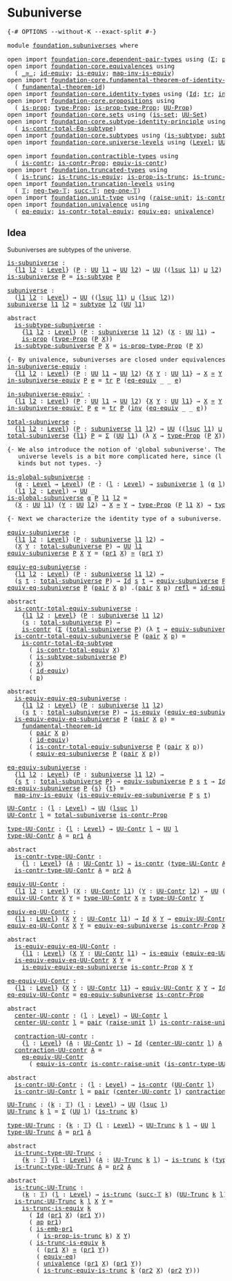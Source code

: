 # Subuniverse

<pre class="Agda"><a id="24" class="Symbol">{-#</a> <a id="28" class="Keyword">OPTIONS</a> <a id="36" class="Pragma">--without-K</a> <a id="48" class="Pragma">--exact-split</a> <a id="62" class="Symbol">#-}</a>

<a id="67" class="Keyword">module</a> <a id="74" href="foundation.subuniverses.html" class="Module">foundation.subuniverses</a> <a id="98" class="Keyword">where</a>

<a id="105" class="Keyword">open</a> <a id="110" class="Keyword">import</a> <a id="117" href="foundation-core.dependent-pair-types.html" class="Module">foundation-core.dependent-pair-types</a> <a id="154" class="Keyword">using</a> <a id="160" class="Symbol">(</a><a id="161" href="foundation-core.dependent-pair-types.html#502" class="Record">Σ</a><a id="162" class="Symbol">;</a> <a id="164" href="foundation-core.dependent-pair-types.html#575" class="InductiveConstructor">pair</a><a id="168" class="Symbol">;</a> <a id="170" href="foundation-core.dependent-pair-types.html#592" class="Field">pr1</a><a id="173" class="Symbol">;</a> <a id="175" href="foundation-core.dependent-pair-types.html#604" class="Field">pr2</a><a id="178" class="Symbol">)</a>
<a id="180" class="Keyword">open</a> <a id="185" class="Keyword">import</a> <a id="192" href="foundation-core.equivalences.html" class="Module">foundation-core.equivalences</a> <a id="221" class="Keyword">using</a>
  <a id="229" class="Symbol">(</a> <a id="231" href="foundation-core.equivalences.html#1607" class="Function Operator">_≃_</a><a id="234" class="Symbol">;</a> <a id="236" href="foundation-core.equivalences.html#2480" class="Function">id-equiv</a><a id="244" class="Symbol">;</a> <a id="246" href="foundation-core.equivalences.html#1542" class="Function">is-equiv</a><a id="254" class="Symbol">;</a> <a id="256" href="foundation-core.equivalences.html#4173" class="Function">map-inv-is-equiv</a><a id="272" class="Symbol">)</a>
<a id="274" class="Keyword">open</a> <a id="279" class="Keyword">import</a> <a id="286" href="foundation-core.fundamental-theorem-of-identity-types.html" class="Module">foundation-core.fundamental-theorem-of-identity-types</a> <a id="340" class="Keyword">using</a>
  <a id="348" class="Symbol">(</a> <a id="350" href="foundation-core.fundamental-theorem-of-identity-types.html#1888" class="Function">fundamental-theorem-id</a><a id="372" class="Symbol">)</a>
<a id="374" class="Keyword">open</a> <a id="379" class="Keyword">import</a> <a id="386" href="foundation-core.identity-types.html" class="Module">foundation-core.identity-types</a> <a id="417" class="Keyword">using</a> <a id="423" class="Symbol">(</a><a id="424" href="foundation-core.identity-types.html#641" class="Datatype">Id</a><a id="426" class="Symbol">;</a> <a id="428" href="foundation-core.identity-types.html#4583" class="Function">tr</a><a id="430" class="Symbol">;</a> <a id="432" href="foundation-core.identity-types.html#1552" class="Function">inv</a><a id="435" class="Symbol">;</a> <a id="437" href="foundation-core.identity-types.html#694" class="InductiveConstructor">refl</a><a id="441" class="Symbol">;</a> <a id="443" href="foundation-core.identity-types.html#2853" class="Function">ap</a><a id="445" class="Symbol">)</a>
<a id="447" class="Keyword">open</a> <a id="452" class="Keyword">import</a> <a id="459" href="foundation-core.propositions.html" class="Module">foundation-core.propositions</a> <a id="488" class="Keyword">using</a>
  <a id="496" class="Symbol">(</a> <a id="498" href="foundation-core.propositions.html#1246" class="Function">is-prop</a><a id="505" class="Symbol">;</a> <a id="507" href="foundation-core.propositions.html#1424" class="Function">type-Prop</a><a id="516" class="Symbol">;</a> <a id="518" href="foundation-core.propositions.html#1491" class="Function">is-prop-type-Prop</a><a id="535" class="Symbol">;</a> <a id="537" href="foundation-core.propositions.html#1322" class="Function">UU-Prop</a><a id="544" class="Symbol">)</a>
<a id="546" class="Keyword">open</a> <a id="551" class="Keyword">import</a> <a id="558" href="foundation-core.sets.html" class="Module">foundation-core.sets</a> <a id="579" class="Keyword">using</a> <a id="585" class="Symbol">(</a><a id="586" href="foundation-core.sets.html#1099" class="Function">is-set</a><a id="592" class="Symbol">;</a> <a id="594" href="foundation-core.sets.html#1177" class="Function">UU-Set</a><a id="600" class="Symbol">)</a>
<a id="602" class="Keyword">open</a> <a id="607" class="Keyword">import</a> <a id="614" href="foundation-core.subtype-identity-principle.html" class="Module">foundation-core.subtype-identity-principle</a> <a id="657" class="Keyword">using</a>
  <a id="665" class="Symbol">(</a> <a id="667" href="foundation-core.subtype-identity-principle.html#1572" class="Function">is-contr-total-Eq-subtype</a><a id="692" class="Symbol">)</a>
<a id="694" class="Keyword">open</a> <a id="699" class="Keyword">import</a> <a id="706" href="foundation-core.subtypes.html" class="Module">foundation-core.subtypes</a> <a id="731" class="Keyword">using</a> <a id="737" class="Symbol">(</a><a id="738" href="foundation-core.subtypes.html#1875" class="Function">is-subtype</a><a id="748" class="Symbol">;</a> <a id="750" href="foundation-core.subtypes.html#1998" class="Function">subtype</a><a id="757" class="Symbol">;</a> <a id="759" href="foundation-core.subtypes.html#2951" class="Function">is-emb-pr1</a><a id="769" class="Symbol">)</a>
<a id="771" class="Keyword">open</a> <a id="776" class="Keyword">import</a> <a id="783" href="foundation-core.universe-levels.html" class="Module">foundation-core.universe-levels</a> <a id="815" class="Keyword">using</a> <a id="821" class="Symbol">(</a><a id="822" href="Agda.Primitive.html#597" class="Postulate">Level</a><a id="827" class="Symbol">;</a> <a id="829" href="foundation-core.universe-levels.html#222" class="Primitive">UU</a><a id="831" class="Symbol">;</a> <a id="833" href="Agda.Primitive.html#780" class="Primitive">lsuc</a><a id="837" class="Symbol">;</a> <a id="839" href="Agda.Primitive.html#810" class="Primitive Operator">_⊔_</a><a id="842" class="Symbol">)</a>

<a id="845" class="Keyword">open</a> <a id="850" class="Keyword">import</a> <a id="857" href="foundation.contractible-types.html" class="Module">foundation.contractible-types</a> <a id="887" class="Keyword">using</a>
  <a id="895" class="Symbol">(</a> <a id="897" href="foundation-core.contractible-types.html#925" class="Function">is-contr</a><a id="905" class="Symbol">;</a> <a id="907" href="foundation.contractible-types.html#2659" class="Function">is-contr-Prop</a><a id="920" class="Symbol">;</a> <a id="922" href="foundation-core.contractible-types.html#4237" class="Function">equiv-is-contr</a><a id="936" class="Symbol">)</a>
<a id="938" class="Keyword">open</a> <a id="943" class="Keyword">import</a> <a id="950" href="foundation.truncated-types.html" class="Module">foundation.truncated-types</a> <a id="977" class="Keyword">using</a>
  <a id="985" class="Symbol">(</a> <a id="987" href="foundation-core.truncated-types.html#1466" class="Function">is-trunc</a><a id="995" class="Symbol">;</a> <a id="997" href="foundation-core.truncated-types.html#3888" class="Function">is-trunc-is-equiv</a><a id="1014" class="Symbol">;</a> <a id="1016" href="foundation.truncated-types.html#4273" class="Function">is-prop-is-trunc</a><a id="1032" class="Symbol">;</a> <a id="1034" href="foundation.truncated-types.html#4844" class="Function">is-trunc-equiv-is-trunc</a><a id="1057" class="Symbol">)</a>
<a id="1059" class="Keyword">open</a> <a id="1064" class="Keyword">import</a> <a id="1071" href="foundation.truncation-levels.html" class="Module">foundation.truncation-levels</a> <a id="1100" class="Keyword">using</a>
  <a id="1108" class="Symbol">(</a> <a id="1110" href="foundation-core.truncation-levels.html#382" class="Datatype">𝕋</a><a id="1111" class="Symbol">;</a> <a id="1113" href="foundation-core.truncation-levels.html#403" class="InductiveConstructor">neg-two-𝕋</a><a id="1122" class="Symbol">;</a> <a id="1124" href="foundation-core.truncation-levels.html#419" class="InductiveConstructor">succ-𝕋</a><a id="1130" class="Symbol">;</a> <a id="1132" href="foundation-core.truncation-levels.html#435" class="Function">neg-one-𝕋</a><a id="1141" class="Symbol">)</a>
<a id="1143" class="Keyword">open</a> <a id="1148" class="Keyword">import</a> <a id="1155" href="foundation.unit-type.html" class="Module">foundation.unit-type</a> <a id="1176" class="Keyword">using</a> <a id="1182" class="Symbol">(</a><a id="1183" href="foundation.unit-type.html#1237" class="Function">raise-unit</a><a id="1193" class="Symbol">;</a> <a id="1195" href="foundation.unit-type.html#2797" class="Function">is-contr-raise-unit</a><a id="1214" class="Symbol">)</a>
<a id="1216" class="Keyword">open</a> <a id="1221" class="Keyword">import</a> <a id="1228" href="foundation.univalence.html" class="Module">foundation.univalence</a> <a id="1250" class="Keyword">using</a>
  <a id="1258" class="Symbol">(</a> <a id="1260" href="foundation.univalence.html#1079" class="Function">eq-equiv</a><a id="1268" class="Symbol">;</a> <a id="1270" href="foundation.univalence.html#1331" class="Function">is-contr-total-equiv</a><a id="1290" class="Symbol">;</a> <a id="1292" href="foundation-core.univalence.html#832" class="Function">equiv-eq</a><a id="1300" class="Symbol">;</a> <a id="1302" href="foundation.univalence.html#996" class="Postulate">univalence</a><a id="1312" class="Symbol">)</a>
</pre>
## Idea

Subuniverses are subtypes of the universe.

<pre class="Agda"><a id="is-subuniverse"></a><a id="1380" href="foundation.subuniverses.html#1380" class="Function">is-subuniverse</a> <a id="1395" class="Symbol">:</a>
  <a id="1399" class="Symbol">{</a><a id="1400" href="foundation.subuniverses.html#1400" class="Bound">l1</a> <a id="1403" href="foundation.subuniverses.html#1403" class="Bound">l2</a> <a id="1406" class="Symbol">:</a> <a id="1408" href="Agda.Primitive.html#597" class="Postulate">Level</a><a id="1413" class="Symbol">}</a> <a id="1415" class="Symbol">(</a><a id="1416" href="foundation.subuniverses.html#1416" class="Bound">P</a> <a id="1418" class="Symbol">:</a> <a id="1420" href="foundation-core.universe-levels.html#222" class="Primitive">UU</a> <a id="1423" href="foundation.subuniverses.html#1400" class="Bound">l1</a> <a id="1426" class="Symbol">→</a> <a id="1428" href="foundation-core.universe-levels.html#222" class="Primitive">UU</a> <a id="1431" href="foundation.subuniverses.html#1403" class="Bound">l2</a><a id="1433" class="Symbol">)</a> <a id="1435" class="Symbol">→</a> <a id="1437" href="foundation-core.universe-levels.html#222" class="Primitive">UU</a> <a id="1440" class="Symbol">((</a><a id="1442" href="Agda.Primitive.html#780" class="Primitive">lsuc</a> <a id="1447" href="foundation.subuniverses.html#1400" class="Bound">l1</a><a id="1449" class="Symbol">)</a> <a id="1451" href="Agda.Primitive.html#810" class="Primitive Operator">⊔</a> <a id="1453" href="foundation.subuniverses.html#1403" class="Bound">l2</a><a id="1455" class="Symbol">)</a>
<a id="1457" href="foundation.subuniverses.html#1380" class="Function">is-subuniverse</a> <a id="1472" href="foundation.subuniverses.html#1472" class="Bound">P</a> <a id="1474" class="Symbol">=</a> <a id="1476" href="foundation-core.subtypes.html#1875" class="Function">is-subtype</a> <a id="1487" href="foundation.subuniverses.html#1472" class="Bound">P</a>

<a id="subuniverse"></a><a id="1490" href="foundation.subuniverses.html#1490" class="Function">subuniverse</a> <a id="1502" class="Symbol">:</a>
  <a id="1506" class="Symbol">(</a><a id="1507" href="foundation.subuniverses.html#1507" class="Bound">l1</a> <a id="1510" href="foundation.subuniverses.html#1510" class="Bound">l2</a> <a id="1513" class="Symbol">:</a> <a id="1515" href="Agda.Primitive.html#597" class="Postulate">Level</a><a id="1520" class="Symbol">)</a> <a id="1522" class="Symbol">→</a> <a id="1524" href="foundation-core.universe-levels.html#222" class="Primitive">UU</a> <a id="1527" class="Symbol">((</a><a id="1529" href="Agda.Primitive.html#780" class="Primitive">lsuc</a> <a id="1534" href="foundation.subuniverses.html#1507" class="Bound">l1</a><a id="1536" class="Symbol">)</a> <a id="1538" href="Agda.Primitive.html#810" class="Primitive Operator">⊔</a> <a id="1540" class="Symbol">(</a><a id="1541" href="Agda.Primitive.html#780" class="Primitive">lsuc</a> <a id="1546" href="foundation.subuniverses.html#1510" class="Bound">l2</a><a id="1548" class="Symbol">))</a>
<a id="1551" href="foundation.subuniverses.html#1490" class="Function">subuniverse</a> <a id="1563" href="foundation.subuniverses.html#1563" class="Bound">l1</a> <a id="1566" href="foundation.subuniverses.html#1566" class="Bound">l2</a> <a id="1569" class="Symbol">=</a> <a id="1571" href="foundation-core.subtypes.html#1998" class="Function">subtype</a> <a id="1579" href="foundation.subuniverses.html#1566" class="Bound">l2</a> <a id="1582" class="Symbol">(</a><a id="1583" href="foundation-core.universe-levels.html#222" class="Primitive">UU</a> <a id="1586" href="foundation.subuniverses.html#1563" class="Bound">l1</a><a id="1588" class="Symbol">)</a>

<a id="1591" class="Keyword">abstract</a>
  <a id="is-subtype-subuniverse"></a><a id="1602" href="foundation.subuniverses.html#1602" class="Function">is-subtype-subuniverse</a> <a id="1625" class="Symbol">:</a>
    <a id="1631" class="Symbol">{</a><a id="1632" href="foundation.subuniverses.html#1632" class="Bound">l1</a> <a id="1635" href="foundation.subuniverses.html#1635" class="Bound">l2</a> <a id="1638" class="Symbol">:</a> <a id="1640" href="Agda.Primitive.html#597" class="Postulate">Level</a><a id="1645" class="Symbol">}</a> <a id="1647" class="Symbol">(</a><a id="1648" href="foundation.subuniverses.html#1648" class="Bound">P</a> <a id="1650" class="Symbol">:</a> <a id="1652" href="foundation.subuniverses.html#1490" class="Function">subuniverse</a> <a id="1664" href="foundation.subuniverses.html#1632" class="Bound">l1</a> <a id="1667" href="foundation.subuniverses.html#1635" class="Bound">l2</a><a id="1669" class="Symbol">)</a> <a id="1671" class="Symbol">(</a><a id="1672" href="foundation.subuniverses.html#1672" class="Bound">X</a> <a id="1674" class="Symbol">:</a> <a id="1676" href="foundation-core.universe-levels.html#222" class="Primitive">UU</a> <a id="1679" href="foundation.subuniverses.html#1632" class="Bound">l1</a><a id="1681" class="Symbol">)</a> <a id="1683" class="Symbol">→</a>
    <a id="1689" href="foundation-core.propositions.html#1246" class="Function">is-prop</a> <a id="1697" class="Symbol">(</a><a id="1698" href="foundation-core.propositions.html#1424" class="Function">type-Prop</a> <a id="1708" class="Symbol">(</a><a id="1709" href="foundation.subuniverses.html#1648" class="Bound">P</a> <a id="1711" href="foundation.subuniverses.html#1672" class="Bound">X</a><a id="1712" class="Symbol">))</a>
  <a id="1717" href="foundation.subuniverses.html#1602" class="Function">is-subtype-subuniverse</a> <a id="1740" href="foundation.subuniverses.html#1740" class="Bound">P</a> <a id="1742" href="foundation.subuniverses.html#1742" class="Bound">X</a> <a id="1744" class="Symbol">=</a> <a id="1746" href="foundation-core.propositions.html#1491" class="Function">is-prop-type-Prop</a> <a id="1764" class="Symbol">(</a><a id="1765" href="foundation.subuniverses.html#1740" class="Bound">P</a> <a id="1767" href="foundation.subuniverses.html#1742" class="Bound">X</a><a id="1768" class="Symbol">)</a>

<a id="1771" class="Comment">{- By univalence, subuniverses are closed under equivalences. -}</a>
<a id="in-subuniverse-equiv"></a><a id="1836" href="foundation.subuniverses.html#1836" class="Function">in-subuniverse-equiv</a> <a id="1857" class="Symbol">:</a>
  <a id="1861" class="Symbol">{</a><a id="1862" href="foundation.subuniverses.html#1862" class="Bound">l1</a> <a id="1865" href="foundation.subuniverses.html#1865" class="Bound">l2</a> <a id="1868" class="Symbol">:</a> <a id="1870" href="Agda.Primitive.html#597" class="Postulate">Level</a><a id="1875" class="Symbol">}</a> <a id="1877" class="Symbol">(</a><a id="1878" href="foundation.subuniverses.html#1878" class="Bound">P</a> <a id="1880" class="Symbol">:</a> <a id="1882" href="foundation-core.universe-levels.html#222" class="Primitive">UU</a> <a id="1885" href="foundation.subuniverses.html#1862" class="Bound">l1</a> <a id="1888" class="Symbol">→</a> <a id="1890" href="foundation-core.universe-levels.html#222" class="Primitive">UU</a> <a id="1893" href="foundation.subuniverses.html#1865" class="Bound">l2</a><a id="1895" class="Symbol">)</a> <a id="1897" class="Symbol">{</a><a id="1898" href="foundation.subuniverses.html#1898" class="Bound">X</a> <a id="1900" href="foundation.subuniverses.html#1900" class="Bound">Y</a> <a id="1902" class="Symbol">:</a> <a id="1904" href="foundation-core.universe-levels.html#222" class="Primitive">UU</a> <a id="1907" href="foundation.subuniverses.html#1862" class="Bound">l1</a><a id="1909" class="Symbol">}</a> <a id="1911" class="Symbol">→</a> <a id="1913" href="foundation.subuniverses.html#1898" class="Bound">X</a> <a id="1915" href="foundation-core.equivalences.html#1607" class="Function Operator">≃</a> <a id="1917" href="foundation.subuniverses.html#1900" class="Bound">Y</a> <a id="1919" class="Symbol">→</a> <a id="1921" href="foundation.subuniverses.html#1878" class="Bound">P</a> <a id="1923" href="foundation.subuniverses.html#1898" class="Bound">X</a> <a id="1925" class="Symbol">→</a> <a id="1927" href="foundation.subuniverses.html#1878" class="Bound">P</a> <a id="1929" href="foundation.subuniverses.html#1900" class="Bound">Y</a>
<a id="1931" href="foundation.subuniverses.html#1836" class="Function">in-subuniverse-equiv</a> <a id="1952" href="foundation.subuniverses.html#1952" class="Bound">P</a> <a id="1954" href="foundation.subuniverses.html#1954" class="Bound">e</a> <a id="1956" class="Symbol">=</a> <a id="1958" href="foundation-core.identity-types.html#4583" class="Function">tr</a> <a id="1961" href="foundation.subuniverses.html#1952" class="Bound">P</a> <a id="1963" class="Symbol">(</a><a id="1964" href="foundation.univalence.html#1079" class="Function">eq-equiv</a> <a id="1973" class="Symbol">_</a> <a id="1975" class="Symbol">_</a> <a id="1977" href="foundation.subuniverses.html#1954" class="Bound">e</a><a id="1978" class="Symbol">)</a>

<a id="in-subuniverse-equiv&#39;"></a><a id="1981" href="foundation.subuniverses.html#1981" class="Function">in-subuniverse-equiv&#39;</a> <a id="2003" class="Symbol">:</a>
  <a id="2007" class="Symbol">{</a><a id="2008" href="foundation.subuniverses.html#2008" class="Bound">l1</a> <a id="2011" href="foundation.subuniverses.html#2011" class="Bound">l2</a> <a id="2014" class="Symbol">:</a> <a id="2016" href="Agda.Primitive.html#597" class="Postulate">Level</a><a id="2021" class="Symbol">}</a> <a id="2023" class="Symbol">(</a><a id="2024" href="foundation.subuniverses.html#2024" class="Bound">P</a> <a id="2026" class="Symbol">:</a> <a id="2028" href="foundation-core.universe-levels.html#222" class="Primitive">UU</a> <a id="2031" href="foundation.subuniverses.html#2008" class="Bound">l1</a> <a id="2034" class="Symbol">→</a> <a id="2036" href="foundation-core.universe-levels.html#222" class="Primitive">UU</a> <a id="2039" href="foundation.subuniverses.html#2011" class="Bound">l2</a><a id="2041" class="Symbol">)</a> <a id="2043" class="Symbol">{</a><a id="2044" href="foundation.subuniverses.html#2044" class="Bound">X</a> <a id="2046" href="foundation.subuniverses.html#2046" class="Bound">Y</a> <a id="2048" class="Symbol">:</a> <a id="2050" href="foundation-core.universe-levels.html#222" class="Primitive">UU</a> <a id="2053" href="foundation.subuniverses.html#2008" class="Bound">l1</a><a id="2055" class="Symbol">}</a> <a id="2057" class="Symbol">→</a> <a id="2059" href="foundation.subuniverses.html#2044" class="Bound">X</a> <a id="2061" href="foundation-core.equivalences.html#1607" class="Function Operator">≃</a> <a id="2063" href="foundation.subuniverses.html#2046" class="Bound">Y</a> <a id="2065" class="Symbol">→</a> <a id="2067" href="foundation.subuniverses.html#2024" class="Bound">P</a> <a id="2069" href="foundation.subuniverses.html#2046" class="Bound">Y</a> <a id="2071" class="Symbol">→</a> <a id="2073" href="foundation.subuniverses.html#2024" class="Bound">P</a> <a id="2075" href="foundation.subuniverses.html#2044" class="Bound">X</a>
<a id="2077" href="foundation.subuniverses.html#1981" class="Function">in-subuniverse-equiv&#39;</a> <a id="2099" href="foundation.subuniverses.html#2099" class="Bound">P</a> <a id="2101" href="foundation.subuniverses.html#2101" class="Bound">e</a> <a id="2103" class="Symbol">=</a> <a id="2105" href="foundation-core.identity-types.html#4583" class="Function">tr</a> <a id="2108" href="foundation.subuniverses.html#2099" class="Bound">P</a> <a id="2110" class="Symbol">(</a><a id="2111" href="foundation-core.identity-types.html#1552" class="Function">inv</a> <a id="2115" class="Symbol">(</a><a id="2116" href="foundation.univalence.html#1079" class="Function">eq-equiv</a> <a id="2125" class="Symbol">_</a> <a id="2127" class="Symbol">_</a> <a id="2129" href="foundation.subuniverses.html#2101" class="Bound">e</a><a id="2130" class="Symbol">))</a>

<a id="total-subuniverse"></a><a id="2134" href="foundation.subuniverses.html#2134" class="Function">total-subuniverse</a> <a id="2152" class="Symbol">:</a>
  <a id="2156" class="Symbol">{</a><a id="2157" href="foundation.subuniverses.html#2157" class="Bound">l1</a> <a id="2160" href="foundation.subuniverses.html#2160" class="Bound">l2</a> <a id="2163" class="Symbol">:</a> <a id="2165" href="Agda.Primitive.html#597" class="Postulate">Level</a><a id="2170" class="Symbol">}</a> <a id="2172" class="Symbol">(</a><a id="2173" href="foundation.subuniverses.html#2173" class="Bound">P</a> <a id="2175" class="Symbol">:</a> <a id="2177" href="foundation.subuniverses.html#1490" class="Function">subuniverse</a> <a id="2189" href="foundation.subuniverses.html#2157" class="Bound">l1</a> <a id="2192" href="foundation.subuniverses.html#2160" class="Bound">l2</a><a id="2194" class="Symbol">)</a> <a id="2196" class="Symbol">→</a> <a id="2198" href="foundation-core.universe-levels.html#222" class="Primitive">UU</a> <a id="2201" class="Symbol">((</a><a id="2203" href="Agda.Primitive.html#780" class="Primitive">lsuc</a> <a id="2208" href="foundation.subuniverses.html#2157" class="Bound">l1</a><a id="2210" class="Symbol">)</a> <a id="2212" href="Agda.Primitive.html#810" class="Primitive Operator">⊔</a> <a id="2214" href="foundation.subuniverses.html#2160" class="Bound">l2</a><a id="2216" class="Symbol">)</a>
<a id="2218" href="foundation.subuniverses.html#2134" class="Function">total-subuniverse</a> <a id="2236" class="Symbol">{</a><a id="2237" href="foundation.subuniverses.html#2237" class="Bound">l1</a><a id="2239" class="Symbol">}</a> <a id="2241" href="foundation.subuniverses.html#2241" class="Bound">P</a> <a id="2243" class="Symbol">=</a> <a id="2245" href="foundation-core.dependent-pair-types.html#502" class="Record">Σ</a> <a id="2247" class="Symbol">(</a><a id="2248" href="foundation-core.universe-levels.html#222" class="Primitive">UU</a> <a id="2251" href="foundation.subuniverses.html#2237" class="Bound">l1</a><a id="2253" class="Symbol">)</a> <a id="2255" class="Symbol">(λ</a> <a id="2258" href="foundation.subuniverses.html#2258" class="Bound">X</a> <a id="2260" class="Symbol">→</a> <a id="2262" href="foundation-core.propositions.html#1424" class="Function">type-Prop</a> <a id="2272" class="Symbol">(</a><a id="2273" href="foundation.subuniverses.html#2241" class="Bound">P</a> <a id="2275" href="foundation.subuniverses.html#2258" class="Bound">X</a><a id="2276" class="Symbol">))</a>

<a id="2280" class="Comment">{- We also introduce the notion of &#39;global subuniverse&#39;. The handling of 
   universe levels is a bit more complicated here, since (l : Level) → A l are 
   kinds but not types. -}</a>
   
<a id="is-global-subuniverse"></a><a id="2465" href="foundation.subuniverses.html#2465" class="Function">is-global-subuniverse</a> <a id="2487" class="Symbol">:</a>
  <a id="2491" class="Symbol">(</a><a id="2492" href="foundation.subuniverses.html#2492" class="Bound">α</a> <a id="2494" class="Symbol">:</a> <a id="2496" href="Agda.Primitive.html#597" class="Postulate">Level</a> <a id="2502" class="Symbol">→</a> <a id="2504" href="Agda.Primitive.html#597" class="Postulate">Level</a><a id="2509" class="Symbol">)</a> <a id="2511" class="Symbol">(</a><a id="2512" href="foundation.subuniverses.html#2512" class="Bound">P</a> <a id="2514" class="Symbol">:</a> <a id="2516" class="Symbol">(</a><a id="2517" href="foundation.subuniverses.html#2517" class="Bound">l</a> <a id="2519" class="Symbol">:</a> <a id="2521" href="Agda.Primitive.html#597" class="Postulate">Level</a><a id="2526" class="Symbol">)</a> <a id="2528" class="Symbol">→</a> <a id="2530" href="foundation.subuniverses.html#1490" class="Function">subuniverse</a> <a id="2542" href="foundation.subuniverses.html#2517" class="Bound">l</a> <a id="2544" class="Symbol">(</a><a id="2545" href="foundation.subuniverses.html#2492" class="Bound">α</a> <a id="2547" href="foundation.subuniverses.html#2517" class="Bound">l</a><a id="2548" class="Symbol">))</a> <a id="2551" class="Symbol">→</a>
  <a id="2555" class="Symbol">(</a><a id="2556" href="foundation.subuniverses.html#2556" class="Bound">l1</a> <a id="2559" href="foundation.subuniverses.html#2559" class="Bound">l2</a> <a id="2562" class="Symbol">:</a> <a id="2564" href="Agda.Primitive.html#597" class="Postulate">Level</a><a id="2569" class="Symbol">)</a> <a id="2571" class="Symbol">→</a> <a id="2573" href="foundation-core.universe-levels.html#222" class="Primitive">UU</a> <a id="2576" class="Symbol">_</a>
<a id="2578" href="foundation.subuniverses.html#2465" class="Function">is-global-subuniverse</a> <a id="2600" href="foundation.subuniverses.html#2600" class="Bound">α</a> <a id="2602" href="foundation.subuniverses.html#2602" class="Bound">P</a> <a id="2604" href="foundation.subuniverses.html#2604" class="Bound">l1</a> <a id="2607" href="foundation.subuniverses.html#2607" class="Bound">l2</a> <a id="2610" class="Symbol">=</a>
  <a id="2614" class="Symbol">(</a><a id="2615" href="foundation.subuniverses.html#2615" class="Bound">X</a> <a id="2617" class="Symbol">:</a> <a id="2619" href="foundation-core.universe-levels.html#222" class="Primitive">UU</a> <a id="2622" href="foundation.subuniverses.html#2604" class="Bound">l1</a><a id="2624" class="Symbol">)</a> <a id="2626" class="Symbol">(</a><a id="2627" href="foundation.subuniverses.html#2627" class="Bound">Y</a> <a id="2629" class="Symbol">:</a> <a id="2631" href="foundation-core.universe-levels.html#222" class="Primitive">UU</a> <a id="2634" href="foundation.subuniverses.html#2607" class="Bound">l2</a><a id="2636" class="Symbol">)</a> <a id="2638" class="Symbol">→</a> <a id="2640" href="foundation.subuniverses.html#2615" class="Bound">X</a> <a id="2642" href="foundation-core.equivalences.html#1607" class="Function Operator">≃</a> <a id="2644" href="foundation.subuniverses.html#2627" class="Bound">Y</a> <a id="2646" class="Symbol">→</a> <a id="2648" href="foundation-core.propositions.html#1424" class="Function">type-Prop</a> <a id="2658" class="Symbol">(</a><a id="2659" href="foundation.subuniverses.html#2602" class="Bound">P</a> <a id="2661" href="foundation.subuniverses.html#2604" class="Bound">l1</a> <a id="2664" href="foundation.subuniverses.html#2615" class="Bound">X</a><a id="2665" class="Symbol">)</a> <a id="2667" class="Symbol">→</a> <a id="2669" href="foundation-core.propositions.html#1424" class="Function">type-Prop</a> <a id="2679" class="Symbol">(</a><a id="2680" href="foundation.subuniverses.html#2602" class="Bound">P</a> <a id="2682" href="foundation.subuniverses.html#2607" class="Bound">l2</a> <a id="2685" href="foundation.subuniverses.html#2627" class="Bound">Y</a><a id="2686" class="Symbol">)</a>

<a id="2689" class="Comment">{- Next we characterize the identity type of a subuniverse. -}</a>

<a id="equiv-subuniverse"></a><a id="2753" href="foundation.subuniverses.html#2753" class="Function">equiv-subuniverse</a> <a id="2771" class="Symbol">:</a>
  <a id="2775" class="Symbol">{</a><a id="2776" href="foundation.subuniverses.html#2776" class="Bound">l1</a> <a id="2779" href="foundation.subuniverses.html#2779" class="Bound">l2</a> <a id="2782" class="Symbol">:</a> <a id="2784" href="Agda.Primitive.html#597" class="Postulate">Level</a><a id="2789" class="Symbol">}</a> <a id="2791" class="Symbol">(</a><a id="2792" href="foundation.subuniverses.html#2792" class="Bound">P</a> <a id="2794" class="Symbol">:</a> <a id="2796" href="foundation.subuniverses.html#1490" class="Function">subuniverse</a> <a id="2808" href="foundation.subuniverses.html#2776" class="Bound">l1</a> <a id="2811" href="foundation.subuniverses.html#2779" class="Bound">l2</a><a id="2813" class="Symbol">)</a> <a id="2815" class="Symbol">→</a>
  <a id="2819" class="Symbol">(</a><a id="2820" href="foundation.subuniverses.html#2820" class="Bound">X</a> <a id="2822" href="foundation.subuniverses.html#2822" class="Bound">Y</a> <a id="2824" class="Symbol">:</a> <a id="2826" href="foundation.subuniverses.html#2134" class="Function">total-subuniverse</a> <a id="2844" href="foundation.subuniverses.html#2792" class="Bound">P</a><a id="2845" class="Symbol">)</a> <a id="2847" class="Symbol">→</a> <a id="2849" href="foundation-core.universe-levels.html#222" class="Primitive">UU</a> <a id="2852" href="foundation.subuniverses.html#2776" class="Bound">l1</a>
<a id="2855" href="foundation.subuniverses.html#2753" class="Function">equiv-subuniverse</a> <a id="2873" href="foundation.subuniverses.html#2873" class="Bound">P</a> <a id="2875" href="foundation.subuniverses.html#2875" class="Bound">X</a> <a id="2877" href="foundation.subuniverses.html#2877" class="Bound">Y</a> <a id="2879" class="Symbol">=</a> <a id="2881" class="Symbol">(</a><a id="2882" href="foundation-core.dependent-pair-types.html#592" class="Field">pr1</a> <a id="2886" href="foundation.subuniverses.html#2875" class="Bound">X</a><a id="2887" class="Symbol">)</a> <a id="2889" href="foundation-core.equivalences.html#1607" class="Function Operator">≃</a> <a id="2891" class="Symbol">(</a><a id="2892" href="foundation-core.dependent-pair-types.html#592" class="Field">pr1</a> <a id="2896" href="foundation.subuniverses.html#2877" class="Bound">Y</a><a id="2897" class="Symbol">)</a>

<a id="equiv-eq-subuniverse"></a><a id="2900" href="foundation.subuniverses.html#2900" class="Function">equiv-eq-subuniverse</a> <a id="2921" class="Symbol">:</a>
  <a id="2925" class="Symbol">{</a><a id="2926" href="foundation.subuniverses.html#2926" class="Bound">l1</a> <a id="2929" href="foundation.subuniverses.html#2929" class="Bound">l2</a> <a id="2932" class="Symbol">:</a> <a id="2934" href="Agda.Primitive.html#597" class="Postulate">Level</a><a id="2939" class="Symbol">}</a> <a id="2941" class="Symbol">(</a><a id="2942" href="foundation.subuniverses.html#2942" class="Bound">P</a> <a id="2944" class="Symbol">:</a> <a id="2946" href="foundation.subuniverses.html#1490" class="Function">subuniverse</a> <a id="2958" href="foundation.subuniverses.html#2926" class="Bound">l1</a> <a id="2961" href="foundation.subuniverses.html#2929" class="Bound">l2</a><a id="2963" class="Symbol">)</a> <a id="2965" class="Symbol">→</a>
  <a id="2969" class="Symbol">(</a><a id="2970" href="foundation.subuniverses.html#2970" class="Bound">s</a> <a id="2972" href="foundation.subuniverses.html#2972" class="Bound">t</a> <a id="2974" class="Symbol">:</a> <a id="2976" href="foundation.subuniverses.html#2134" class="Function">total-subuniverse</a> <a id="2994" href="foundation.subuniverses.html#2942" class="Bound">P</a><a id="2995" class="Symbol">)</a> <a id="2997" class="Symbol">→</a> <a id="2999" href="foundation-core.identity-types.html#641" class="Datatype">Id</a> <a id="3002" href="foundation.subuniverses.html#2970" class="Bound">s</a> <a id="3004" href="foundation.subuniverses.html#2972" class="Bound">t</a> <a id="3006" class="Symbol">→</a> <a id="3008" href="foundation.subuniverses.html#2753" class="Function">equiv-subuniverse</a> <a id="3026" href="foundation.subuniverses.html#2942" class="Bound">P</a> <a id="3028" href="foundation.subuniverses.html#2970" class="Bound">s</a> <a id="3030" href="foundation.subuniverses.html#2972" class="Bound">t</a>
<a id="3032" href="foundation.subuniverses.html#2900" class="Function">equiv-eq-subuniverse</a> <a id="3053" href="foundation.subuniverses.html#3053" class="Bound">P</a> <a id="3055" class="Symbol">(</a><a id="3056" href="foundation-core.dependent-pair-types.html#575" class="InductiveConstructor">pair</a> <a id="3061" href="foundation.subuniverses.html#3061" class="Bound">X</a> <a id="3063" href="foundation.subuniverses.html#3063" class="Bound">p</a><a id="3064" class="Symbol">)</a> <a id="3066" class="DottedPattern Symbol">.(</a><a id="3068" href="foundation-core.dependent-pair-types.html#575" class="DottedPattern InductiveConstructor">pair</a> <a id="3073" href="foundation.subuniverses.html#3061" class="DottedPattern Bound">X</a> <a id="3075" href="foundation.subuniverses.html#3063" class="DottedPattern Bound">p</a><a id="3076" class="DottedPattern Symbol">)</a> <a id="3078" href="foundation-core.identity-types.html#694" class="InductiveConstructor">refl</a> <a id="3083" class="Symbol">=</a> <a id="3085" href="foundation-core.equivalences.html#2480" class="Function">id-equiv</a>

<a id="3095" class="Keyword">abstract</a>
  <a id="is-contr-total-equiv-subuniverse"></a><a id="3106" href="foundation.subuniverses.html#3106" class="Function">is-contr-total-equiv-subuniverse</a> <a id="3139" class="Symbol">:</a>
    <a id="3145" class="Symbol">{</a><a id="3146" href="foundation.subuniverses.html#3146" class="Bound">l1</a> <a id="3149" href="foundation.subuniverses.html#3149" class="Bound">l2</a> <a id="3152" class="Symbol">:</a> <a id="3154" href="Agda.Primitive.html#597" class="Postulate">Level</a><a id="3159" class="Symbol">}</a> <a id="3161" class="Symbol">(</a><a id="3162" href="foundation.subuniverses.html#3162" class="Bound">P</a> <a id="3164" class="Symbol">:</a> <a id="3166" href="foundation.subuniverses.html#1490" class="Function">subuniverse</a> <a id="3178" href="foundation.subuniverses.html#3146" class="Bound">l1</a> <a id="3181" href="foundation.subuniverses.html#3149" class="Bound">l2</a><a id="3183" class="Symbol">)</a>
    <a id="3189" class="Symbol">(</a><a id="3190" href="foundation.subuniverses.html#3190" class="Bound">s</a> <a id="3192" class="Symbol">:</a> <a id="3194" href="foundation.subuniverses.html#2134" class="Function">total-subuniverse</a> <a id="3212" href="foundation.subuniverses.html#3162" class="Bound">P</a><a id="3213" class="Symbol">)</a> <a id="3215" class="Symbol">→</a>
    <a id="3221" href="foundation-core.contractible-types.html#925" class="Function">is-contr</a> <a id="3230" class="Symbol">(</a><a id="3231" href="foundation-core.dependent-pair-types.html#502" class="Record">Σ</a> <a id="3233" class="Symbol">(</a><a id="3234" href="foundation.subuniverses.html#2134" class="Function">total-subuniverse</a> <a id="3252" href="foundation.subuniverses.html#3162" class="Bound">P</a><a id="3253" class="Symbol">)</a> <a id="3255" class="Symbol">(λ</a> <a id="3258" href="foundation.subuniverses.html#3258" class="Bound">t</a> <a id="3260" class="Symbol">→</a> <a id="3262" href="foundation.subuniverses.html#2753" class="Function">equiv-subuniverse</a> <a id="3280" href="foundation.subuniverses.html#3162" class="Bound">P</a> <a id="3282" href="foundation.subuniverses.html#3190" class="Bound">s</a> <a id="3284" href="foundation.subuniverses.html#3258" class="Bound">t</a><a id="3285" class="Symbol">))</a>
  <a id="3290" href="foundation.subuniverses.html#3106" class="Function">is-contr-total-equiv-subuniverse</a> <a id="3323" href="foundation.subuniverses.html#3323" class="Bound">P</a> <a id="3325" class="Symbol">(</a><a id="3326" href="foundation-core.dependent-pair-types.html#575" class="InductiveConstructor">pair</a> <a id="3331" href="foundation.subuniverses.html#3331" class="Bound">X</a> <a id="3333" href="foundation.subuniverses.html#3333" class="Bound">p</a><a id="3334" class="Symbol">)</a> <a id="3336" class="Symbol">=</a>
    <a id="3342" href="foundation-core.subtype-identity-principle.html#1572" class="Function">is-contr-total-Eq-subtype</a>
      <a id="3374" class="Symbol">(</a> <a id="3376" href="foundation.univalence.html#1331" class="Function">is-contr-total-equiv</a> <a id="3397" href="foundation.subuniverses.html#3331" class="Bound">X</a><a id="3398" class="Symbol">)</a>
      <a id="3406" class="Symbol">(</a> <a id="3408" href="foundation.subuniverses.html#1602" class="Function">is-subtype-subuniverse</a> <a id="3431" href="foundation.subuniverses.html#3323" class="Bound">P</a><a id="3432" class="Symbol">)</a>
      <a id="3440" class="Symbol">(</a> <a id="3442" href="foundation.subuniverses.html#3331" class="Bound">X</a><a id="3443" class="Symbol">)</a>
      <a id="3451" class="Symbol">(</a> <a id="3453" href="foundation-core.equivalences.html#2480" class="Function">id-equiv</a><a id="3461" class="Symbol">)</a>
      <a id="3469" class="Symbol">(</a> <a id="3471" href="foundation.subuniverses.html#3333" class="Bound">p</a><a id="3472" class="Symbol">)</a>

<a id="3475" class="Keyword">abstract</a>
  <a id="is-equiv-equiv-eq-subuniverse"></a><a id="3486" href="foundation.subuniverses.html#3486" class="Function">is-equiv-equiv-eq-subuniverse</a> <a id="3516" class="Symbol">:</a>
    <a id="3522" class="Symbol">{</a><a id="3523" href="foundation.subuniverses.html#3523" class="Bound">l1</a> <a id="3526" href="foundation.subuniverses.html#3526" class="Bound">l2</a> <a id="3529" class="Symbol">:</a> <a id="3531" href="Agda.Primitive.html#597" class="Postulate">Level</a><a id="3536" class="Symbol">}</a> <a id="3538" class="Symbol">(</a><a id="3539" href="foundation.subuniverses.html#3539" class="Bound">P</a> <a id="3541" class="Symbol">:</a> <a id="3543" href="foundation.subuniverses.html#1490" class="Function">subuniverse</a> <a id="3555" href="foundation.subuniverses.html#3523" class="Bound">l1</a> <a id="3558" href="foundation.subuniverses.html#3526" class="Bound">l2</a><a id="3560" class="Symbol">)</a>
    <a id="3566" class="Symbol">(</a><a id="3567" href="foundation.subuniverses.html#3567" class="Bound">s</a> <a id="3569" href="foundation.subuniverses.html#3569" class="Bound">t</a> <a id="3571" class="Symbol">:</a> <a id="3573" href="foundation.subuniverses.html#2134" class="Function">total-subuniverse</a> <a id="3591" href="foundation.subuniverses.html#3539" class="Bound">P</a><a id="3592" class="Symbol">)</a> <a id="3594" class="Symbol">→</a> <a id="3596" href="foundation-core.equivalences.html#1542" class="Function">is-equiv</a> <a id="3605" class="Symbol">(</a><a id="3606" href="foundation.subuniverses.html#2900" class="Function">equiv-eq-subuniverse</a> <a id="3627" href="foundation.subuniverses.html#3539" class="Bound">P</a> <a id="3629" href="foundation.subuniverses.html#3567" class="Bound">s</a> <a id="3631" href="foundation.subuniverses.html#3569" class="Bound">t</a><a id="3632" class="Symbol">)</a>
  <a id="3636" href="foundation.subuniverses.html#3486" class="Function">is-equiv-equiv-eq-subuniverse</a> <a id="3666" href="foundation.subuniverses.html#3666" class="Bound">P</a> <a id="3668" class="Symbol">(</a><a id="3669" href="foundation-core.dependent-pair-types.html#575" class="InductiveConstructor">pair</a> <a id="3674" href="foundation.subuniverses.html#3674" class="Bound">X</a> <a id="3676" href="foundation.subuniverses.html#3676" class="Bound">p</a><a id="3677" class="Symbol">)</a> <a id="3679" class="Symbol">=</a>
    <a id="3685" href="foundation-core.fundamental-theorem-of-identity-types.html#1888" class="Function">fundamental-theorem-id</a>
      <a id="3714" class="Symbol">(</a> <a id="3716" href="foundation-core.dependent-pair-types.html#575" class="InductiveConstructor">pair</a> <a id="3721" href="foundation.subuniverses.html#3674" class="Bound">X</a> <a id="3723" href="foundation.subuniverses.html#3676" class="Bound">p</a><a id="3724" class="Symbol">)</a>
      <a id="3732" class="Symbol">(</a> <a id="3734" href="foundation-core.equivalences.html#2480" class="Function">id-equiv</a><a id="3742" class="Symbol">)</a>
      <a id="3750" class="Symbol">(</a> <a id="3752" href="foundation.subuniverses.html#3106" class="Function">is-contr-total-equiv-subuniverse</a> <a id="3785" href="foundation.subuniverses.html#3666" class="Bound">P</a> <a id="3787" class="Symbol">(</a><a id="3788" href="foundation-core.dependent-pair-types.html#575" class="InductiveConstructor">pair</a> <a id="3793" href="foundation.subuniverses.html#3674" class="Bound">X</a> <a id="3795" href="foundation.subuniverses.html#3676" class="Bound">p</a><a id="3796" class="Symbol">))</a>
      <a id="3805" class="Symbol">(</a> <a id="3807" href="foundation.subuniverses.html#2900" class="Function">equiv-eq-subuniverse</a> <a id="3828" href="foundation.subuniverses.html#3666" class="Bound">P</a> <a id="3830" class="Symbol">(</a><a id="3831" href="foundation-core.dependent-pair-types.html#575" class="InductiveConstructor">pair</a> <a id="3836" href="foundation.subuniverses.html#3674" class="Bound">X</a> <a id="3838" href="foundation.subuniverses.html#3676" class="Bound">p</a><a id="3839" class="Symbol">))</a>

<a id="eq-equiv-subuniverse"></a><a id="3843" href="foundation.subuniverses.html#3843" class="Function">eq-equiv-subuniverse</a> <a id="3864" class="Symbol">:</a>
  <a id="3868" class="Symbol">{</a><a id="3869" href="foundation.subuniverses.html#3869" class="Bound">l1</a> <a id="3872" href="foundation.subuniverses.html#3872" class="Bound">l2</a> <a id="3875" class="Symbol">:</a> <a id="3877" href="Agda.Primitive.html#597" class="Postulate">Level</a><a id="3882" class="Symbol">}</a> <a id="3884" class="Symbol">(</a><a id="3885" href="foundation.subuniverses.html#3885" class="Bound">P</a> <a id="3887" class="Symbol">:</a> <a id="3889" href="foundation.subuniverses.html#1490" class="Function">subuniverse</a> <a id="3901" href="foundation.subuniverses.html#3869" class="Bound">l1</a> <a id="3904" href="foundation.subuniverses.html#3872" class="Bound">l2</a><a id="3906" class="Symbol">)</a> <a id="3908" class="Symbol">→</a>
  <a id="3912" class="Symbol">{</a><a id="3913" href="foundation.subuniverses.html#3913" class="Bound">s</a> <a id="3915" href="foundation.subuniverses.html#3915" class="Bound">t</a> <a id="3917" class="Symbol">:</a> <a id="3919" href="foundation.subuniverses.html#2134" class="Function">total-subuniverse</a> <a id="3937" href="foundation.subuniverses.html#3885" class="Bound">P</a><a id="3938" class="Symbol">}</a> <a id="3940" class="Symbol">→</a> <a id="3942" href="foundation.subuniverses.html#2753" class="Function">equiv-subuniverse</a> <a id="3960" href="foundation.subuniverses.html#3885" class="Bound">P</a> <a id="3962" href="foundation.subuniverses.html#3913" class="Bound">s</a> <a id="3964" href="foundation.subuniverses.html#3915" class="Bound">t</a> <a id="3966" class="Symbol">→</a> <a id="3968" href="foundation-core.identity-types.html#641" class="Datatype">Id</a> <a id="3971" href="foundation.subuniverses.html#3913" class="Bound">s</a> <a id="3973" href="foundation.subuniverses.html#3915" class="Bound">t</a>
<a id="3975" href="foundation.subuniverses.html#3843" class="Function">eq-equiv-subuniverse</a> <a id="3996" href="foundation.subuniverses.html#3996" class="Bound">P</a> <a id="3998" class="Symbol">{</a><a id="3999" href="foundation.subuniverses.html#3999" class="Bound">s</a><a id="4000" class="Symbol">}</a> <a id="4002" class="Symbol">{</a><a id="4003" href="foundation.subuniverses.html#4003" class="Bound">t</a><a id="4004" class="Symbol">}</a> <a id="4006" class="Symbol">=</a>
  <a id="4010" href="foundation-core.equivalences.html#4173" class="Function">map-inv-is-equiv</a> <a id="4027" class="Symbol">(</a><a id="4028" href="foundation.subuniverses.html#3486" class="Function">is-equiv-equiv-eq-subuniverse</a> <a id="4058" href="foundation.subuniverses.html#3996" class="Bound">P</a> <a id="4060" href="foundation.subuniverses.html#3999" class="Bound">s</a> <a id="4062" href="foundation.subuniverses.html#4003" class="Bound">t</a><a id="4063" class="Symbol">)</a>
</pre>
<pre class="Agda"><a id="UU-Contr"></a><a id="4078" href="foundation.subuniverses.html#4078" class="Function">UU-Contr</a> <a id="4087" class="Symbol">:</a> <a id="4089" class="Symbol">(</a><a id="4090" href="foundation.subuniverses.html#4090" class="Bound">l</a> <a id="4092" class="Symbol">:</a> <a id="4094" href="Agda.Primitive.html#597" class="Postulate">Level</a><a id="4099" class="Symbol">)</a> <a id="4101" class="Symbol">→</a> <a id="4103" href="foundation-core.universe-levels.html#222" class="Primitive">UU</a> <a id="4106" class="Symbol">(</a><a id="4107" href="Agda.Primitive.html#780" class="Primitive">lsuc</a> <a id="4112" href="foundation.subuniverses.html#4090" class="Bound">l</a><a id="4113" class="Symbol">)</a>
<a id="4115" href="foundation.subuniverses.html#4078" class="Function">UU-Contr</a> <a id="4124" href="foundation.subuniverses.html#4124" class="Bound">l</a> <a id="4126" class="Symbol">=</a> <a id="4128" href="foundation.subuniverses.html#2134" class="Function">total-subuniverse</a> <a id="4146" href="foundation.contractible-types.html#2659" class="Function">is-contr-Prop</a>

<a id="type-UU-Contr"></a><a id="4161" href="foundation.subuniverses.html#4161" class="Function">type-UU-Contr</a> <a id="4175" class="Symbol">:</a> <a id="4177" class="Symbol">{</a><a id="4178" href="foundation.subuniverses.html#4178" class="Bound">l</a> <a id="4180" class="Symbol">:</a> <a id="4182" href="Agda.Primitive.html#597" class="Postulate">Level</a><a id="4187" class="Symbol">}</a> <a id="4189" class="Symbol">→</a> <a id="4191" href="foundation.subuniverses.html#4078" class="Function">UU-Contr</a> <a id="4200" href="foundation.subuniverses.html#4178" class="Bound">l</a> <a id="4202" class="Symbol">→</a> <a id="4204" href="foundation-core.universe-levels.html#222" class="Primitive">UU</a> <a id="4207" href="foundation.subuniverses.html#4178" class="Bound">l</a>
<a id="4209" href="foundation.subuniverses.html#4161" class="Function">type-UU-Contr</a> <a id="4223" href="foundation.subuniverses.html#4223" class="Bound">A</a> <a id="4225" class="Symbol">=</a> <a id="4227" href="foundation-core.dependent-pair-types.html#592" class="Field">pr1</a> <a id="4231" href="foundation.subuniverses.html#4223" class="Bound">A</a>

<a id="4234" class="Keyword">abstract</a>
  <a id="is-contr-type-UU-Contr"></a><a id="4245" href="foundation.subuniverses.html#4245" class="Function">is-contr-type-UU-Contr</a> <a id="4268" class="Symbol">:</a>
    <a id="4274" class="Symbol">{</a><a id="4275" href="foundation.subuniverses.html#4275" class="Bound">l</a> <a id="4277" class="Symbol">:</a> <a id="4279" href="Agda.Primitive.html#597" class="Postulate">Level</a><a id="4284" class="Symbol">}</a> <a id="4286" class="Symbol">(</a><a id="4287" href="foundation.subuniverses.html#4287" class="Bound">A</a> <a id="4289" class="Symbol">:</a> <a id="4291" href="foundation.subuniverses.html#4078" class="Function">UU-Contr</a> <a id="4300" href="foundation.subuniverses.html#4275" class="Bound">l</a><a id="4301" class="Symbol">)</a> <a id="4303" class="Symbol">→</a> <a id="4305" href="foundation-core.contractible-types.html#925" class="Function">is-contr</a> <a id="4314" class="Symbol">(</a><a id="4315" href="foundation.subuniverses.html#4161" class="Function">type-UU-Contr</a> <a id="4329" href="foundation.subuniverses.html#4287" class="Bound">A</a><a id="4330" class="Symbol">)</a>
  <a id="4334" href="foundation.subuniverses.html#4245" class="Function">is-contr-type-UU-Contr</a> <a id="4357" href="foundation.subuniverses.html#4357" class="Bound">A</a> <a id="4359" class="Symbol">=</a> <a id="4361" href="foundation-core.dependent-pair-types.html#604" class="Field">pr2</a> <a id="4365" href="foundation.subuniverses.html#4357" class="Bound">A</a>

<a id="equiv-UU-Contr"></a><a id="4368" href="foundation.subuniverses.html#4368" class="Function">equiv-UU-Contr</a> <a id="4383" class="Symbol">:</a>
  <a id="4387" class="Symbol">{</a><a id="4388" href="foundation.subuniverses.html#4388" class="Bound">l1</a> <a id="4391" href="foundation.subuniverses.html#4391" class="Bound">l2</a> <a id="4394" class="Symbol">:</a> <a id="4396" href="Agda.Primitive.html#597" class="Postulate">Level</a><a id="4401" class="Symbol">}</a> <a id="4403" class="Symbol">(</a><a id="4404" href="foundation.subuniverses.html#4404" class="Bound">X</a> <a id="4406" class="Symbol">:</a> <a id="4408" href="foundation.subuniverses.html#4078" class="Function">UU-Contr</a> <a id="4417" href="foundation.subuniverses.html#4388" class="Bound">l1</a><a id="4419" class="Symbol">)</a> <a id="4421" class="Symbol">(</a><a id="4422" href="foundation.subuniverses.html#4422" class="Bound">Y</a> <a id="4424" class="Symbol">:</a> <a id="4426" href="foundation.subuniverses.html#4078" class="Function">UU-Contr</a> <a id="4435" href="foundation.subuniverses.html#4391" class="Bound">l2</a><a id="4437" class="Symbol">)</a> <a id="4439" class="Symbol">→</a> <a id="4441" href="foundation-core.universe-levels.html#222" class="Primitive">UU</a> <a id="4444" class="Symbol">(</a><a id="4445" href="foundation.subuniverses.html#4388" class="Bound">l1</a> <a id="4448" href="Agda.Primitive.html#810" class="Primitive Operator">⊔</a> <a id="4450" href="foundation.subuniverses.html#4391" class="Bound">l2</a><a id="4452" class="Symbol">)</a>
<a id="4454" href="foundation.subuniverses.html#4368" class="Function">equiv-UU-Contr</a> <a id="4469" href="foundation.subuniverses.html#4469" class="Bound">X</a> <a id="4471" href="foundation.subuniverses.html#4471" class="Bound">Y</a> <a id="4473" class="Symbol">=</a> <a id="4475" href="foundation.subuniverses.html#4161" class="Function">type-UU-Contr</a> <a id="4489" href="foundation.subuniverses.html#4469" class="Bound">X</a> <a id="4491" href="foundation-core.equivalences.html#1607" class="Function Operator">≃</a> <a id="4493" href="foundation.subuniverses.html#4161" class="Function">type-UU-Contr</a> <a id="4507" href="foundation.subuniverses.html#4471" class="Bound">Y</a>

<a id="equiv-eq-UU-Contr"></a><a id="4510" href="foundation.subuniverses.html#4510" class="Function">equiv-eq-UU-Contr</a> <a id="4528" class="Symbol">:</a>
  <a id="4532" class="Symbol">{</a><a id="4533" href="foundation.subuniverses.html#4533" class="Bound">l1</a> <a id="4536" class="Symbol">:</a> <a id="4538" href="Agda.Primitive.html#597" class="Postulate">Level</a><a id="4543" class="Symbol">}</a> <a id="4545" class="Symbol">(</a><a id="4546" href="foundation.subuniverses.html#4546" class="Bound">X</a> <a id="4548" href="foundation.subuniverses.html#4548" class="Bound">Y</a> <a id="4550" class="Symbol">:</a> <a id="4552" href="foundation.subuniverses.html#4078" class="Function">UU-Contr</a> <a id="4561" href="foundation.subuniverses.html#4533" class="Bound">l1</a><a id="4563" class="Symbol">)</a> <a id="4565" class="Symbol">→</a> <a id="4567" href="foundation-core.identity-types.html#641" class="Datatype">Id</a> <a id="4570" href="foundation.subuniverses.html#4546" class="Bound">X</a> <a id="4572" href="foundation.subuniverses.html#4548" class="Bound">Y</a> <a id="4574" class="Symbol">→</a> <a id="4576" href="foundation.subuniverses.html#4368" class="Function">equiv-UU-Contr</a> <a id="4591" href="foundation.subuniverses.html#4546" class="Bound">X</a> <a id="4593" href="foundation.subuniverses.html#4548" class="Bound">Y</a>
<a id="4595" href="foundation.subuniverses.html#4510" class="Function">equiv-eq-UU-Contr</a> <a id="4613" href="foundation.subuniverses.html#4613" class="Bound">X</a> <a id="4615" href="foundation.subuniverses.html#4615" class="Bound">Y</a> <a id="4617" class="Symbol">=</a> <a id="4619" href="foundation.subuniverses.html#2900" class="Function">equiv-eq-subuniverse</a> <a id="4640" href="foundation.contractible-types.html#2659" class="Function">is-contr-Prop</a> <a id="4654" href="foundation.subuniverses.html#4613" class="Bound">X</a> <a id="4656" href="foundation.subuniverses.html#4615" class="Bound">Y</a>

<a id="4659" class="Keyword">abstract</a>
  <a id="is-equiv-equiv-eq-UU-Contr"></a><a id="4670" href="foundation.subuniverses.html#4670" class="Function">is-equiv-equiv-eq-UU-Contr</a> <a id="4697" class="Symbol">:</a>
    <a id="4703" class="Symbol">{</a><a id="4704" href="foundation.subuniverses.html#4704" class="Bound">l1</a> <a id="4707" class="Symbol">:</a> <a id="4709" href="Agda.Primitive.html#597" class="Postulate">Level</a><a id="4714" class="Symbol">}</a> <a id="4716" class="Symbol">(</a><a id="4717" href="foundation.subuniverses.html#4717" class="Bound">X</a> <a id="4719" href="foundation.subuniverses.html#4719" class="Bound">Y</a> <a id="4721" class="Symbol">:</a> <a id="4723" href="foundation.subuniverses.html#4078" class="Function">UU-Contr</a> <a id="4732" href="foundation.subuniverses.html#4704" class="Bound">l1</a><a id="4734" class="Symbol">)</a> <a id="4736" class="Symbol">→</a> <a id="4738" href="foundation-core.equivalences.html#1542" class="Function">is-equiv</a> <a id="4747" class="Symbol">(</a><a id="4748" href="foundation.subuniverses.html#4510" class="Function">equiv-eq-UU-Contr</a> <a id="4766" href="foundation.subuniverses.html#4717" class="Bound">X</a> <a id="4768" href="foundation.subuniverses.html#4719" class="Bound">Y</a><a id="4769" class="Symbol">)</a>
  <a id="4773" href="foundation.subuniverses.html#4670" class="Function">is-equiv-equiv-eq-UU-Contr</a> <a id="4800" href="foundation.subuniverses.html#4800" class="Bound">X</a> <a id="4802" href="foundation.subuniverses.html#4802" class="Bound">Y</a> <a id="4804" class="Symbol">=</a>
    <a id="4810" href="foundation.subuniverses.html#3486" class="Function">is-equiv-equiv-eq-subuniverse</a> <a id="4840" href="foundation.contractible-types.html#2659" class="Function">is-contr-Prop</a> <a id="4854" href="foundation.subuniverses.html#4800" class="Bound">X</a> <a id="4856" href="foundation.subuniverses.html#4802" class="Bound">Y</a>

<a id="eq-equiv-UU-Contr"></a><a id="4859" href="foundation.subuniverses.html#4859" class="Function">eq-equiv-UU-Contr</a> <a id="4877" class="Symbol">:</a>
  <a id="4881" class="Symbol">{</a><a id="4882" href="foundation.subuniverses.html#4882" class="Bound">l1</a> <a id="4885" class="Symbol">:</a> <a id="4887" href="Agda.Primitive.html#597" class="Postulate">Level</a><a id="4892" class="Symbol">}</a> <a id="4894" class="Symbol">{</a><a id="4895" href="foundation.subuniverses.html#4895" class="Bound">X</a> <a id="4897" href="foundation.subuniverses.html#4897" class="Bound">Y</a> <a id="4899" class="Symbol">:</a> <a id="4901" href="foundation.subuniverses.html#4078" class="Function">UU-Contr</a> <a id="4910" href="foundation.subuniverses.html#4882" class="Bound">l1</a><a id="4912" class="Symbol">}</a> <a id="4914" class="Symbol">→</a> <a id="4916" href="foundation.subuniverses.html#4368" class="Function">equiv-UU-Contr</a> <a id="4931" href="foundation.subuniverses.html#4895" class="Bound">X</a> <a id="4933" href="foundation.subuniverses.html#4897" class="Bound">Y</a> <a id="4935" class="Symbol">→</a> <a id="4937" href="foundation-core.identity-types.html#641" class="Datatype">Id</a> <a id="4940" href="foundation.subuniverses.html#4895" class="Bound">X</a> <a id="4942" href="foundation.subuniverses.html#4897" class="Bound">Y</a>
<a id="4944" href="foundation.subuniverses.html#4859" class="Function">eq-equiv-UU-Contr</a> <a id="4962" class="Symbol">=</a> <a id="4964" href="foundation.subuniverses.html#3843" class="Function">eq-equiv-subuniverse</a> <a id="4985" href="foundation.contractible-types.html#2659" class="Function">is-contr-Prop</a>

<a id="5000" class="Keyword">abstract</a>
  <a id="center-UU-contr"></a><a id="5011" href="foundation.subuniverses.html#5011" class="Function">center-UU-contr</a> <a id="5027" class="Symbol">:</a> <a id="5029" class="Symbol">(</a><a id="5030" href="foundation.subuniverses.html#5030" class="Bound">l</a> <a id="5032" class="Symbol">:</a> <a id="5034" href="Agda.Primitive.html#597" class="Postulate">Level</a><a id="5039" class="Symbol">)</a> <a id="5041" class="Symbol">→</a> <a id="5043" href="foundation.subuniverses.html#4078" class="Function">UU-Contr</a> <a id="5052" href="foundation.subuniverses.html#5030" class="Bound">l</a>
  <a id="5056" href="foundation.subuniverses.html#5011" class="Function">center-UU-contr</a> <a id="5072" href="foundation.subuniverses.html#5072" class="Bound">l</a> <a id="5074" class="Symbol">=</a> <a id="5076" href="foundation-core.dependent-pair-types.html#575" class="InductiveConstructor">pair</a> <a id="5081" class="Symbol">(</a><a id="5082" href="foundation.unit-type.html#1237" class="Function">raise-unit</a> <a id="5093" href="foundation.subuniverses.html#5072" class="Bound">l</a><a id="5094" class="Symbol">)</a> <a id="5096" href="foundation.unit-type.html#2797" class="Function">is-contr-raise-unit</a>
  
  <a id="contraction-UU-contr"></a><a id="5121" href="foundation.subuniverses.html#5121" class="Function">contraction-UU-contr</a> <a id="5142" class="Symbol">:</a>
    <a id="5148" class="Symbol">{</a><a id="5149" href="foundation.subuniverses.html#5149" class="Bound">l</a> <a id="5151" class="Symbol">:</a> <a id="5153" href="Agda.Primitive.html#597" class="Postulate">Level</a><a id="5158" class="Symbol">}</a> <a id="5160" class="Symbol">(</a><a id="5161" href="foundation.subuniverses.html#5161" class="Bound">A</a> <a id="5163" class="Symbol">:</a> <a id="5165" href="foundation.subuniverses.html#4078" class="Function">UU-Contr</a> <a id="5174" href="foundation.subuniverses.html#5149" class="Bound">l</a><a id="5175" class="Symbol">)</a> <a id="5177" class="Symbol">→</a> <a id="5179" href="foundation-core.identity-types.html#641" class="Datatype">Id</a> <a id="5182" class="Symbol">(</a><a id="5183" href="foundation.subuniverses.html#5011" class="Function">center-UU-contr</a> <a id="5199" href="foundation.subuniverses.html#5149" class="Bound">l</a><a id="5200" class="Symbol">)</a> <a id="5202" href="foundation.subuniverses.html#5161" class="Bound">A</a>
  <a id="5206" href="foundation.subuniverses.html#5121" class="Function">contraction-UU-contr</a> <a id="5227" href="foundation.subuniverses.html#5227" class="Bound">A</a> <a id="5229" class="Symbol">=</a>
    <a id="5235" href="foundation.subuniverses.html#4859" class="Function">eq-equiv-UU-Contr</a>
      <a id="5259" class="Symbol">(</a> <a id="5261" href="foundation-core.contractible-types.html#4237" class="Function">equiv-is-contr</a> <a id="5276" href="foundation.unit-type.html#2797" class="Function">is-contr-raise-unit</a> <a id="5296" class="Symbol">(</a><a id="5297" href="foundation.subuniverses.html#4245" class="Function">is-contr-type-UU-Contr</a> <a id="5320" href="foundation.subuniverses.html#5227" class="Bound">A</a><a id="5321" class="Symbol">))</a>

<a id="5325" class="Keyword">abstract</a>
  <a id="is-contr-UU-Contr"></a><a id="5336" href="foundation.subuniverses.html#5336" class="Function">is-contr-UU-Contr</a> <a id="5354" class="Symbol">:</a> <a id="5356" class="Symbol">(</a><a id="5357" href="foundation.subuniverses.html#5357" class="Bound">l</a> <a id="5359" class="Symbol">:</a> <a id="5361" href="Agda.Primitive.html#597" class="Postulate">Level</a><a id="5366" class="Symbol">)</a> <a id="5368" class="Symbol">→</a> <a id="5370" href="foundation-core.contractible-types.html#925" class="Function">is-contr</a> <a id="5379" class="Symbol">(</a><a id="5380" href="foundation.subuniverses.html#4078" class="Function">UU-Contr</a> <a id="5389" href="foundation.subuniverses.html#5357" class="Bound">l</a><a id="5390" class="Symbol">)</a>
  <a id="5394" href="foundation.subuniverses.html#5336" class="Function">is-contr-UU-Contr</a> <a id="5412" href="foundation.subuniverses.html#5412" class="Bound">l</a> <a id="5414" class="Symbol">=</a> <a id="5416" href="foundation-core.dependent-pair-types.html#575" class="InductiveConstructor">pair</a> <a id="5421" class="Symbol">(</a><a id="5422" href="foundation.subuniverses.html#5011" class="Function">center-UU-contr</a> <a id="5438" href="foundation.subuniverses.html#5412" class="Bound">l</a><a id="5439" class="Symbol">)</a> <a id="5441" href="foundation.subuniverses.html#5121" class="Function">contraction-UU-contr</a>
</pre>
<pre class="Agda"><a id="UU-Trunc"></a><a id="5475" href="foundation.subuniverses.html#5475" class="Function">UU-Trunc</a> <a id="5484" class="Symbol">:</a> <a id="5486" class="Symbol">(</a><a id="5487" href="foundation.subuniverses.html#5487" class="Bound">k</a> <a id="5489" class="Symbol">:</a> <a id="5491" href="foundation-core.truncation-levels.html#382" class="Datatype">𝕋</a><a id="5492" class="Symbol">)</a> <a id="5494" class="Symbol">(</a><a id="5495" href="foundation.subuniverses.html#5495" class="Bound">l</a> <a id="5497" class="Symbol">:</a> <a id="5499" href="Agda.Primitive.html#597" class="Postulate">Level</a><a id="5504" class="Symbol">)</a> <a id="5506" class="Symbol">→</a> <a id="5508" href="foundation-core.universe-levels.html#222" class="Primitive">UU</a> <a id="5511" class="Symbol">(</a><a id="5512" href="Agda.Primitive.html#780" class="Primitive">lsuc</a> <a id="5517" href="foundation.subuniverses.html#5495" class="Bound">l</a><a id="5518" class="Symbol">)</a>
<a id="5520" href="foundation.subuniverses.html#5475" class="Function">UU-Trunc</a> <a id="5529" href="foundation.subuniverses.html#5529" class="Bound">k</a> <a id="5531" href="foundation.subuniverses.html#5531" class="Bound">l</a> <a id="5533" class="Symbol">=</a> <a id="5535" href="foundation-core.dependent-pair-types.html#502" class="Record">Σ</a> <a id="5537" class="Symbol">(</a><a id="5538" href="foundation-core.universe-levels.html#222" class="Primitive">UU</a> <a id="5541" href="foundation.subuniverses.html#5531" class="Bound">l</a><a id="5542" class="Symbol">)</a> <a id="5544" class="Symbol">(</a><a id="5545" href="foundation-core.truncated-types.html#1466" class="Function">is-trunc</a> <a id="5554" href="foundation.subuniverses.html#5529" class="Bound">k</a><a id="5555" class="Symbol">)</a>

<a id="type-UU-Trunc"></a><a id="5558" href="foundation.subuniverses.html#5558" class="Function">type-UU-Trunc</a> <a id="5572" class="Symbol">:</a> <a id="5574" class="Symbol">{</a><a id="5575" href="foundation.subuniverses.html#5575" class="Bound">k</a> <a id="5577" class="Symbol">:</a> <a id="5579" href="foundation-core.truncation-levels.html#382" class="Datatype">𝕋</a><a id="5580" class="Symbol">}</a> <a id="5582" class="Symbol">{</a><a id="5583" href="foundation.subuniverses.html#5583" class="Bound">l</a> <a id="5585" class="Symbol">:</a> <a id="5587" href="Agda.Primitive.html#597" class="Postulate">Level</a><a id="5592" class="Symbol">}</a> <a id="5594" class="Symbol">→</a> <a id="5596" href="foundation.subuniverses.html#5475" class="Function">UU-Trunc</a> <a id="5605" href="foundation.subuniverses.html#5575" class="Bound">k</a> <a id="5607" href="foundation.subuniverses.html#5583" class="Bound">l</a> <a id="5609" class="Symbol">→</a> <a id="5611" href="foundation-core.universe-levels.html#222" class="Primitive">UU</a> <a id="5614" href="foundation.subuniverses.html#5583" class="Bound">l</a>
<a id="5616" href="foundation.subuniverses.html#5558" class="Function">type-UU-Trunc</a> <a id="5630" href="foundation.subuniverses.html#5630" class="Bound">A</a> <a id="5632" class="Symbol">=</a> <a id="5634" href="foundation-core.dependent-pair-types.html#592" class="Field">pr1</a> <a id="5638" href="foundation.subuniverses.html#5630" class="Bound">A</a>

<a id="5641" class="Keyword">abstract</a>
  <a id="is-trunc-type-UU-Trunc"></a><a id="5652" href="foundation.subuniverses.html#5652" class="Function">is-trunc-type-UU-Trunc</a> <a id="5675" class="Symbol">:</a>
    <a id="5681" class="Symbol">{</a><a id="5682" href="foundation.subuniverses.html#5682" class="Bound">k</a> <a id="5684" class="Symbol">:</a> <a id="5686" href="foundation-core.truncation-levels.html#382" class="Datatype">𝕋</a><a id="5687" class="Symbol">}</a> <a id="5689" class="Symbol">{</a><a id="5690" href="foundation.subuniverses.html#5690" class="Bound">l</a> <a id="5692" class="Symbol">:</a> <a id="5694" href="Agda.Primitive.html#597" class="Postulate">Level</a><a id="5699" class="Symbol">}</a> <a id="5701" class="Symbol">(</a><a id="5702" href="foundation.subuniverses.html#5702" class="Bound">A</a> <a id="5704" class="Symbol">:</a> <a id="5706" href="foundation.subuniverses.html#5475" class="Function">UU-Trunc</a> <a id="5715" href="foundation.subuniverses.html#5682" class="Bound">k</a> <a id="5717" href="foundation.subuniverses.html#5690" class="Bound">l</a><a id="5718" class="Symbol">)</a> <a id="5720" class="Symbol">→</a> <a id="5722" href="foundation-core.truncated-types.html#1466" class="Function">is-trunc</a> <a id="5731" href="foundation.subuniverses.html#5682" class="Bound">k</a> <a id="5733" class="Symbol">(</a><a id="5734" href="foundation.subuniverses.html#5558" class="Function">type-UU-Trunc</a> <a id="5748" href="foundation.subuniverses.html#5702" class="Bound">A</a><a id="5749" class="Symbol">)</a>
  <a id="5753" href="foundation.subuniverses.html#5652" class="Function">is-trunc-type-UU-Trunc</a> <a id="5776" href="foundation.subuniverses.html#5776" class="Bound">A</a> <a id="5778" class="Symbol">=</a> <a id="5780" href="foundation-core.dependent-pair-types.html#604" class="Field">pr2</a> <a id="5784" href="foundation.subuniverses.html#5776" class="Bound">A</a>

<a id="5787" class="Keyword">abstract</a>
  <a id="is-trunc-UU-Trunc"></a><a id="5798" href="foundation.subuniverses.html#5798" class="Function">is-trunc-UU-Trunc</a> <a id="5816" class="Symbol">:</a>
    <a id="5822" class="Symbol">(</a><a id="5823" href="foundation.subuniverses.html#5823" class="Bound">k</a> <a id="5825" class="Symbol">:</a> <a id="5827" href="foundation-core.truncation-levels.html#382" class="Datatype">𝕋</a><a id="5828" class="Symbol">)</a> <a id="5830" class="Symbol">(</a><a id="5831" href="foundation.subuniverses.html#5831" class="Bound">l</a> <a id="5833" class="Symbol">:</a> <a id="5835" href="Agda.Primitive.html#597" class="Postulate">Level</a><a id="5840" class="Symbol">)</a> <a id="5842" class="Symbol">→</a> <a id="5844" href="foundation-core.truncated-types.html#1466" class="Function">is-trunc</a> <a id="5853" class="Symbol">(</a><a id="5854" href="foundation-core.truncation-levels.html#419" class="InductiveConstructor">succ-𝕋</a> <a id="5861" href="foundation.subuniverses.html#5823" class="Bound">k</a><a id="5862" class="Symbol">)</a> <a id="5864" class="Symbol">(</a><a id="5865" href="foundation.subuniverses.html#5475" class="Function">UU-Trunc</a> <a id="5874" href="foundation.subuniverses.html#5823" class="Bound">k</a> <a id="5876" href="foundation.subuniverses.html#5831" class="Bound">l</a><a id="5877" class="Symbol">)</a>
  <a id="5881" href="foundation.subuniverses.html#5798" class="Function">is-trunc-UU-Trunc</a> <a id="5899" href="foundation.subuniverses.html#5899" class="Bound">k</a> <a id="5901" href="foundation.subuniverses.html#5901" class="Bound">l</a> <a id="5903" href="foundation.subuniverses.html#5903" class="Bound">X</a> <a id="5905" href="foundation.subuniverses.html#5905" class="Bound">Y</a> <a id="5907" class="Symbol">=</a>
    <a id="5913" href="foundation-core.truncated-types.html#3888" class="Function">is-trunc-is-equiv</a> <a id="5931" href="foundation.subuniverses.html#5899" class="Bound">k</a>
      <a id="5939" class="Symbol">(</a> <a id="5941" href="foundation-core.identity-types.html#641" class="Datatype">Id</a> <a id="5944" class="Symbol">(</a><a id="5945" href="foundation-core.dependent-pair-types.html#592" class="Field">pr1</a> <a id="5949" href="foundation.subuniverses.html#5903" class="Bound">X</a><a id="5950" class="Symbol">)</a> <a id="5952" class="Symbol">(</a><a id="5953" href="foundation-core.dependent-pair-types.html#592" class="Field">pr1</a> <a id="5957" href="foundation.subuniverses.html#5905" class="Bound">Y</a><a id="5958" class="Symbol">))</a>
      <a id="5967" class="Symbol">(</a> <a id="5969" href="foundation-core.identity-types.html#2853" class="Function">ap</a> <a id="5972" href="foundation-core.dependent-pair-types.html#592" class="Field">pr1</a><a id="5975" class="Symbol">)</a>
      <a id="5983" class="Symbol">(</a> <a id="5985" href="foundation-core.subtypes.html#2951" class="Function">is-emb-pr1</a>
        <a id="6004" class="Symbol">(</a> <a id="6006" href="foundation.truncated-types.html#4273" class="Function">is-prop-is-trunc</a> <a id="6023" href="foundation.subuniverses.html#5899" class="Bound">k</a><a id="6024" class="Symbol">)</a> <a id="6026" href="foundation.subuniverses.html#5903" class="Bound">X</a> <a id="6028" href="foundation.subuniverses.html#5905" class="Bound">Y</a><a id="6029" class="Symbol">)</a>
      <a id="6037" class="Symbol">(</a> <a id="6039" href="foundation-core.truncated-types.html#3888" class="Function">is-trunc-is-equiv</a> <a id="6057" href="foundation.subuniverses.html#5899" class="Bound">k</a>
        <a id="6067" class="Symbol">(</a> <a id="6069" class="Symbol">(</a><a id="6070" href="foundation-core.dependent-pair-types.html#592" class="Field">pr1</a> <a id="6074" href="foundation.subuniverses.html#5903" class="Bound">X</a><a id="6075" class="Symbol">)</a> <a id="6077" href="foundation-core.equivalences.html#1607" class="Function Operator">≃</a> <a id="6079" class="Symbol">(</a><a id="6080" href="foundation-core.dependent-pair-types.html#592" class="Field">pr1</a> <a id="6084" href="foundation.subuniverses.html#5905" class="Bound">Y</a><a id="6085" class="Symbol">))</a>
        <a id="6096" class="Symbol">(</a> <a id="6098" href="foundation-core.univalence.html#832" class="Function">equiv-eq</a><a id="6106" class="Symbol">)</a>
        <a id="6116" class="Symbol">(</a> <a id="6118" href="foundation.univalence.html#996" class="Postulate">univalence</a> <a id="6129" class="Symbol">(</a><a id="6130" href="foundation-core.dependent-pair-types.html#592" class="Field">pr1</a> <a id="6134" href="foundation.subuniverses.html#5903" class="Bound">X</a><a id="6135" class="Symbol">)</a> <a id="6137" class="Symbol">(</a><a id="6138" href="foundation-core.dependent-pair-types.html#592" class="Field">pr1</a> <a id="6142" href="foundation.subuniverses.html#5905" class="Bound">Y</a><a id="6143" class="Symbol">))</a>
        <a id="6154" class="Symbol">(</a> <a id="6156" href="foundation.truncated-types.html#4844" class="Function">is-trunc-equiv-is-trunc</a> <a id="6180" href="foundation.subuniverses.html#5899" class="Bound">k</a> <a id="6182" class="Symbol">(</a><a id="6183" href="foundation-core.dependent-pair-types.html#604" class="Field">pr2</a> <a id="6187" href="foundation.subuniverses.html#5903" class="Bound">X</a><a id="6188" class="Symbol">)</a> <a id="6190" class="Symbol">(</a><a id="6191" href="foundation-core.dependent-pair-types.html#604" class="Field">pr2</a> <a id="6195" href="foundation.subuniverses.html#5905" class="Bound">Y</a><a id="6196" class="Symbol">)))</a>
</pre>